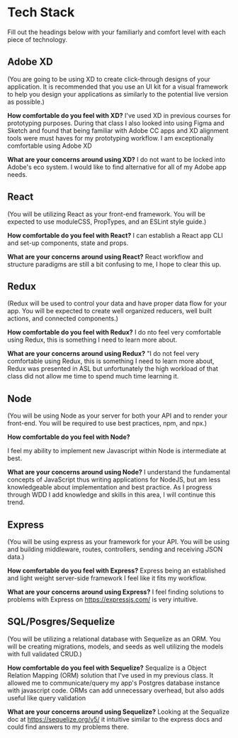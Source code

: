 # Tech Stack

Fill out the headings below with your familiarly and comfort level with each piece of technology.

## Adobe XD

(You are going to be using XD to create click-through designs of your application. It is recommended that you use an UI kit for a visual framework to help you design your applications as similarly to the potential live version as possible.)

**How comfortable do you feel with XD?**
I've used XD in previous courses for prototyping purposes. During that class I also looked into using Figma and Sketch and  found that being familiar with Adobe CC apps and XD alignment tools were must haves for my prototyping workflow. I am exceptionally comfortable using Adobe XD

**What are your concerns around using XD?**
I do not want to be locked into Adobe's eco system. I would like to find alternative for all of my Adobe app needs.

## React

(You will be utilizing React as your front-end framework. You will be expected to use moduleCSS, PropTypes, and an ESLint style guide.)

**How comfortable do you feel with React?**
I can establish a React app CLI and set-up components, state and props.

**What are your concerns around using React?**
React workflow and structure paradigms are still a bit confusing to me, I hope to clear this up.

## Redux

(Redux will be used to control your data and have proper data flow for your app. You will be expected to create well organized reducers, well built actions, and connected components.)

**How comfortable do you feel with Redux?**
I do nto feel very comfortable using Redux, this is something I need to learn more about.

**What are your concerns around using Redux?**
"I do not feel very comfortable using Redux, this is something I need to learn more about, Redux was presented in ASL but unfortunately the high workload of that class did not allow me time to spend much time learning it.

## Node

(You will be using Node as your server for both your API and to render your front-end. You will be required to use best practices, npm, and npx.)

**How comfortable do you feel with Node?**

I feel my ability to implement new Javascript within Node is intermediate at best. 

**What are your concerns around using Node?**
I understand the fundamental concepts of JavaScript thus writing applications for NodeJS, but am less knowledgeable about implementation and best practice. As I progress through WDD I add knowledge and skills in this area, I will continue this trend.

## Express

(You will be using express as your framework for your API. You will be using and building middleware, routes, controllers, sending and receiving JSON data.)

**How comfortable do you feel with Express?**
Express being an established and light weight server-side framework I feel like it fits my workflow.

**What are your concerns around using Express?**
I feel finding solutions to problems with Express on https://expressjs.com/ is very intuitive.

## SQL/Posgres/Sequelize

(You will be utilizing a relational database with Sequelize as an ORM. You will be creating migrations, models, and seeds as well utilizing the models with full validated CRUD.)

**How comfortable do you feel with Sequelize?**
Sequalize is a Object Relation Mapping (ORM) solution that I've used in my previous class. It allowed me to communicate/query my app's Postgres database instance with javascript code. ORMs can add unnecessary overhead, but also adds useful like query validation

**What are your concerns around using Sequelize?**
Looking at the Sequalize doc at https://sequelize.org/v5/ it intuitive similar to the express docs and could find answers to my problems there.
